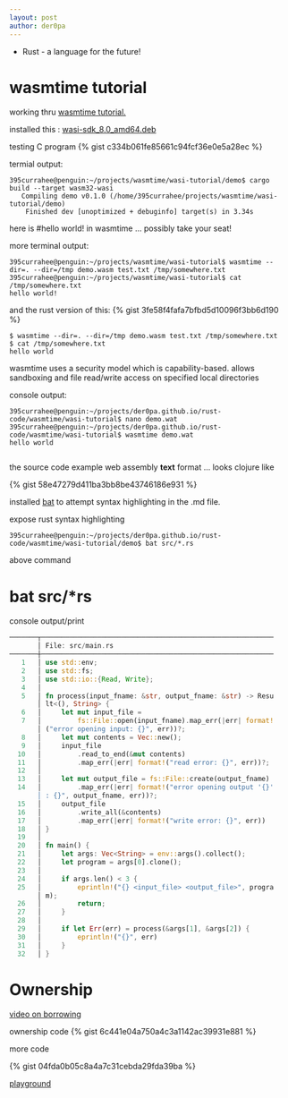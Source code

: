```yaml
---
layout: post
author: der0pa
---
```


* Rust - a language for the future!

# wasmtime tutorial


working thru [wasmtime tutorial.](https://github.com/bytecodealliance/wasmtime/blob/master/docs/WASI-tutorial.md)


installed this : [wasi-sdk_8.0_amd64.deb](https://github.com/CraneStation/wasi-sdk/releases/download/wasi-sdk-8/wasi-sdk_8.0_amd64.deb)

testing C program
{% gist c334b061fe85661c94fcf36e0e5a28ec %}

termial output:
```console
395currahee@penguin:~/projects/wasmtime/wasi-tutorial/demo$ cargo build --target wasm32-wasi
   Compiling demo v0.1.0 (/home/395currahee/projects/wasmtime/wasi-tutorial/demo)
    Finished dev [unoptimized + debuginfo] target(s) in 3.34s
```
here is #hello world! in wasmtime  ... possibly take your seat!

more terminal output:
```console
395currahee@penguin:~/projects/wasmtime/wasi-tutorial$ wasmtime --dir=. --dir=/tmp demo.wasm test.txt /tmp/somewhere.txt
395currahee@penguin:~/projects/wasmtime/wasi-tutorial$ cat /tmp/somewhere.txt 
hello world!
```

and the rust version of this:
{% gist 3fe58f4fafa7bfbd5d10096f3bb6d190 %}

```console
$ wasmtime --dir=. --dir=/tmp demo.wasm test.txt /tmp/somewhere.txt
$ cat /tmp/somewhere.txt
hello world
```
wasmtime uses a security model which is capability-based.
allows sandboxing and file read/write access on specified local directories 

console output: 
```console
395currahee@penguin:~/projects/der0pa.github.io/rust-code/wasmtime/wasi-tutorial$ nano demo.wat
395currahee@penguin:~/projects/der0pa.github.io/rust-code/wasmtime/wasi-tutorial$ wasmtime demo.wat
hello world
 
```

the source code example web assembly **text** format   ... looks clojure like
 
{% gist 58e47279d411ba3bb8be43746186e931 %}

installed [bat](https://github.com/sharkdp/bat/releases/download/v0.12.1/bat_0.12.1_amd64.deb) to attempt syntax highlighting in the .md file.

expose rust syntax highlighting
```console
395currahee@penguin:~/projects/der0pa.github.io/rust-code/wasmtime/wasi-tutorial/demo$ bat src/*.rs
```
above command 
# bat src/*rs #
console output/print

```rust
───────┬──────────────────────────────────────────────────────────
       │ File: src/main.rs
───────┼──────────────────────────────────────────────────────────
   1   │ use std::env;
   2   │ use std::fs;
   3   │ use std::io::{Read, Write};
   4   │ 
   5   │ fn process(input_fname: &str, output_fname: &str) -> Resu
       │ lt<(), String> {
   6   │     let mut input_file =
   7   │         fs::File::open(input_fname).map_err(|err| format!
       │ ("error opening input: {}", err))?;
   8   │     let mut contents = Vec::new();
   9   │     input_file
  10   │         .read_to_end(&mut contents)
  11   │         .map_err(|err| format!("read error: {}", err))?;
  12   │ 
  13   │     let mut output_file = fs::File::create(output_fname)
  14   │         .map_err(|err| format!("error opening output '{}'
       │ : {}", output_fname, err))?;
  15   │     output_file
  16   │         .write_all(&contents)
  17   │         .map_err(|err| format!("write error: {}", err))
  18   │ }
  19   │ 
  20   │ fn main() {
  21   │     let args: Vec<String> = env::args().collect();
  22   │     let program = args[0].clone();
  23   │ 
  24   │     if args.len() < 3 {
  25   │         eprintln!("{} <input_file> <output_file>", progra
       │ m);
  26   │         return;
  27   │     }
  28   │ 
  29   │     if let Err(err) = process(&args[1], &args[2]) {
  30   │         eprintln!("{}", err)
  31   │     }
  32   │ }
```

# Ownership

[video on borrowing](https://youtu.be/vtUMT-GNaYE)


ownership code 
{% gist 6c441e04a750a4c3a1142ac39931e881 %}

more code

{% gist 04fda0b05c8a4a7c31cebda29fda39ba %}

[playground](https://play.rust-lang.org/?version=stable&mode=debug&edition=2015&gist=04fda0b05c8a4a7c31cebda29fda39ba)
